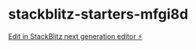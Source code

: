 # stackblitz-starters-mfgi8d

[Edit in StackBlitz next generation editor ⚡️](https://stackblitz.com/~/github.com/HyunWat/stackblitz-starters-mfgi8d)